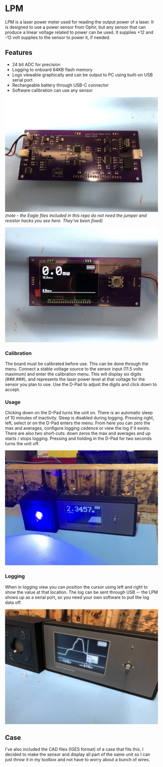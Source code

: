 # LPM
LPM is a laser power meter used for reading the output power of a laser. It is designed to use a power sensor from Ophir, but any sensor that can produce a linear voltage related to power can be used.  It supplies +12 and -12 volt supplies to the sensor to power it, if needed.

## Features
* 24 bit ADC for precision
* Logging to onboard 64KB flash memory
* Logs viewable graphically and can be output to PC using built-on USB serial port
* Rechargeable battery through USB-C connector
* Software calibration can use any sensor

![Board Back](Board_Back.jpg)
_(note - the Eagle files included in this repo do not need the jumper and resistor hacks you see here.  They've been fixed)_

![Board Front](Board_Front.jpg)

### Calibration
The board must be calibrated before use.  This can be done through the menu.  Connect a stable voltage source to the sensor input (11.5 volts maximum) and enter the calibration menu.  This will display six digits (###.###), and represents the laser power level at that voltage for the sensor you plan to use.  Use the D-Pad to adjust the digits and click down to accept.

### Usage
Clicking down on the D-Pad turns the unit on. There is an automatic sleep of 10 minutes of inactivity.  Sleep is disabled during logging. Pressing right, left, select or on the D-Pad enters the menu. From here you can zero the max and averages, configure logging cadence or view the log if it exists.  There are also two short-cuts:  down zeros the max and averages and up starts / stops logging. Pressing and holding in the D-Pad for two seconds turns the unit off.

![Operation](Operation.jpg)

### Logging
When in logging view you can position the cursor using left and right to show the value at that location.  The log can be sent through USB -- the LPM shows up as a serial port, so you need your own software to pull the log data off.

![Logging](Logging.jpg)

## Case
I've also included the CAD files (IGES format) of a case that fits this.  I decided to make the sensor and display all part of the same unit so I can just throw it in my toolbox and not have to worry about a bunch of wires.
